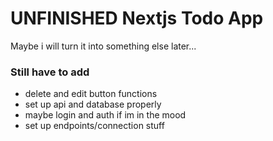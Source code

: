 # UNFINISHED Nextjs Todo App

Maybe i will turn it into something else later...

### Still have to add

- delete and edit button functions
- set up api and database properly
- maybe login and auth if im in the mood
- set up endpoints/connection stuff